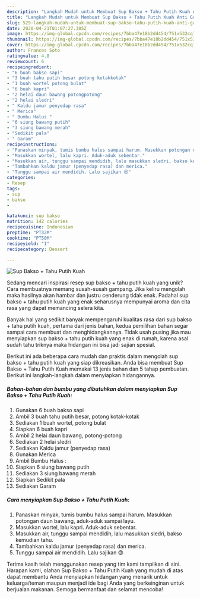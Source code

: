 ```yaml
---
description: "Langkah Mudah untuk Membuat Sup Bakso + Tahu Putih Kuah Anti Gagal"
title: "Langkah Mudah untuk Membuat Sup Bakso + Tahu Putih Kuah Anti Gagal"
slug: 529-langkah-mudah-untuk-membuat-sup-bakso-tahu-putih-kuah-anti-gagal
date: 2020-04-21T01:07:27.385Z
image: https://img-global.cpcdn.com/recipes/7bba47e18b2dd454/751x532cq70/sup-bakso-tahu-putih-kuah-foto-resep-utama.jpg
thumbnail: https://img-global.cpcdn.com/recipes/7bba47e18b2dd454/751x532cq70/sup-bakso-tahu-putih-kuah-foto-resep-utama.jpg
cover: https://img-global.cpcdn.com/recipes/7bba47e18b2dd454/751x532cq70/sup-bakso-tahu-putih-kuah-foto-resep-utama.jpg
author: Frances Soto
ratingvalue: 4.8
reviewcount: 6
recipeingredient:
- "6 buah bakso sapi"
- "3 buah tahu putih besar potong kotakkotak"
- "1 buah wortel potong bulat"
- "6 buah kapri"
- "2 helai daun bawang potongpotong"
- "2 helai sledri"
- " Kaldu jamur penyedap rasa"
- " Merica"
- " Bumbu Halus "
- "6 siung bawang putih"
- "3 siung bawang merah"
- "Sedikit pala"
- " Garam"
recipeinstructions:
- "Panaskan minyak, tumis bumbu halus sampai harum. Masukkan potongan daun bawang, aduk-aduk sampai layu."
- "Masukkan wortel, lalu kapri. Aduk-aduk sebentar."
- "Masukkan air, tunggu sampai mendidih, lalu masukkan sledri, bakso kemudian tahu."
- "Tambahkan kaldu jamur (penyedap rasa) dan merica."
- "Tunggu sampai air mendidih. Lalu sajikan 😍"
categories:
- Resep
tags:
- sup
- bakso
- 

katakunci: sup bakso  
nutrition: 142 calories
recipecuisine: Indonesian
preptime: "PT32M"
cooktime: "PT50M"
recipeyield: "1"
recipecategory: Dessert

---
```



![Sup Bakso + Tahu Putih Kuah](https://img-global.cpcdn.com/recipes/7bba47e18b2dd454/751x532cq70/sup-bakso-tahu-putih-kuah-foto-resep-utama.jpg)

Sedang mencari inspirasi resep sup bakso + tahu putih kuah yang unik? Cara membuatnya memang susah-susah gampang. Jika keliru mengolah maka hasilnya akan hambar dan justru cenderung tidak enak. Padahal sup bakso + tahu putih kuah yang enak seharusnya mempunyai aroma dan cita rasa yang dapat memancing selera kita.



Banyak hal yang sedikit banyak mempengaruhi kualitas rasa dari sup bakso + tahu putih kuah, pertama dari jenis bahan, kedua pemilihan bahan segar sampai cara membuat dan menghidangkannya. Tidak usah pusing jika mau menyiapkan sup bakso + tahu putih kuah yang enak di rumah, karena asal sudah tahu triknya maka hidangan ini bisa jadi sajian spesial.


Berikut ini ada beberapa cara mudah dan praktis dalam mengolah sup bakso + tahu putih kuah yang siap dikreasikan. Anda bisa membuat Sup Bakso + Tahu Putih Kuah memakai 13 jenis bahan dan 5 tahap pembuatan. Berikut ini langkah-langkah dalam menyiapkan hidangannya.

<!--inarticleads1-->

##### Bahan-bahan dan bumbu yang dibutuhkan dalam menyiapkan Sup Bakso + Tahu Putih Kuah:

1. Gunakan 6 buah bakso sapi
1. Ambil 3 buah tahu putih besar, potong kotak-kotak
1. Sediakan 1 buah wortel, potong bulat
1. Siapkan 6 buah kapri
1. Ambil 2 helai daun bawang, potong-potong
1. Sediakan 2 helai sledri
1. Sediakan  Kaldu jamur (penyedap rasa)
1. Gunakan  Merica
1. Ambil  Bumbu Halus :
1. Siapkan 6 siung bawang putih
1. Sediakan 3 siung bawang merah
1. Siapkan Sedikit pala
1. Sediakan  Garam




<!--inarticleads2-->

##### Cara menyiapkan Sup Bakso + Tahu Putih Kuah:

1. Panaskan minyak, tumis bumbu halus sampai harum. Masukkan potongan daun bawang, aduk-aduk sampai layu.
1. Masukkan wortel, lalu kapri. Aduk-aduk sebentar.
1. Masukkan air, tunggu sampai mendidih, lalu masukkan sledri, bakso kemudian tahu.
1. Tambahkan kaldu jamur (penyedap rasa) dan merica.
1. Tunggu sampai air mendidih. Lalu sajikan 😍




Terima kasih telah menggunakan resep yang tim kami tampilkan di sini. Harapan kami, olahan Sup Bakso + Tahu Putih Kuah yang mudah di atas dapat membantu Anda menyiapkan hidangan yang menarik untuk keluarga/teman maupun menjadi ide bagi Anda yang berkeinginan untuk berjualan makanan. Semoga bermanfaat dan selamat mencoba!
